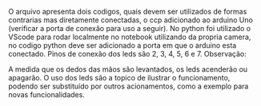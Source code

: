 O arquivo apresenta dois codigos, quais devem ser utilizados de formas contrarias mas diretamente conectadas, o ccp adicionado ao arduino Uno (verificar a porta de conexâo para uso a seguir).
No python foi utilizado o VScode para rodar localmente no notebook utilizando da propria camera, no codigo python deve ser adicionado a porta em que o arduino esta conectado.
Pinos de conexão dos leds são 2, 3, 4, 5, 6 e 7.
Observação:

A medida que os dedos das mãos são levantados, os leds acenderão ou apagarão.
O uso dos leds são a topico de ilustrar o funcionamento, podendo ser substituído por outros acionamentos, como a exemplo para novas funcionalidades.
